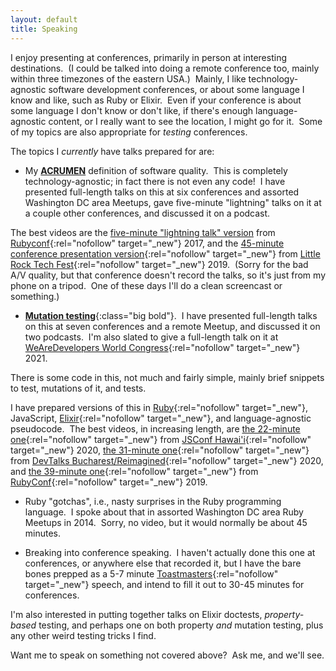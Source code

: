 ```yaml
---
layout: default
title: Speaking
---
```


I enjoy presenting at conferences, primarily in person
at interesting destinations.&nbsp;
(I could be talked into doing a remote conference too,
mainly within three timezones of the eastern USA.)&nbsp;
Mainly, I like technology-agnostic software development conferences,
or about some language I know and like, such as Ruby or Elixir.&nbsp;
Even if your conference is about some language I don't know or don't like,
if there's enough language-agnostic content,
or I really want to see the location,
I might go for it.&nbsp;
Some of my topics are also appropriate for _testing_ conferences.

The topics I _currently_ have talks prepared for are:

- <span class="big bold">My
[**ACRUMEN**](/ACRUMEN)
definition of software quality.</span>&nbsp;
This is completely technology-agnostic; in fact there is not even any code!&nbsp;
I have presented full-length talks on this at
six conferences and
assorted Washington DC area Meetups,
gave five-minute "lightning" talks on it at a couple other conferences,
and discussed it on a podcast.&nbsp;
<!--
[Little Rock Tech Fest](http://www.lrtechfest.com/){:rel="nofollow" target="_new"} 2019,
[American Mensa Annual Gathering](https://ag.us.mensa.org/){:rel="nofollow" target="_new"} 2019,
[Software Process Advancement](https://www.spaconference.org/){:rel="nofollow" target="_new"} 2019,
[Nova Codecamp](https://novacodecamp.org/){:rel="nofollow" target="_new"} 2019,
[Codecamp Chisinau](https://codecamp.ro/chisinau-2019-05-11){:rel="nofollow" target="_new"} 2019,
[Devconf Poland](https://devconf.pl/){:rel="nofollow" target="_new"} 2018,
and assorted Washington DC area Meetups, plus "lightning" talks at
[ElixirConf](https://elixirconf.com/){:rel="nofollow" target="_new"} 2017
and
[RubyConf](https://rubyconf.org/){:rel="nofollow" target="_new"} 2017,
and talked about it on
[the Maintainable Software Podcast](https://maintainable.fm/){:rel="nofollow" target="_new"}.&nbsp;
(I was also selected with this topic
for
[I T.A.K.E. Unconference](https://itakeunconf.com/){:rel="nofollow" target="_new"}
2019 but the entire conference was canceled,
and
as a backup speaker for
[RubyNation](http://www.rubynation.org/){:rel="nofollow" target="_new"}
2018 but no slots opened.)&nbsp; -->
The best videos are the 
[five-minute "lightning talk" version](https://www.youtube.com/embed/YMoa5JpjEtM?start=4080&end=4355)
from
[Rubyconf](https://rubyconf.org/){:rel="nofollow" target="_new"}
2017,
and the 
[45-minute conference presentation version](https://www.youtube.com/watch?v=V-pYlihc6hM){:rel="nofollow" target="_new"}
from
[Little Rock Tech Fest](http://www.lrtechfest.com/){:rel="nofollow" target="_new"}
2019.&nbsp;
(Sorry for the bad A/V quality, but that conference doesn't record the talks,
so it's just from my phone on a tripod.&nbsp;
One of these days I'll do a clean screencast or something.)

- [**Mutation testing**](https://en.wikipedia.org/wiki/Mutation_testing){:class="big bold"}.&nbsp;
I have presented full-length talks on this at
seven conferences and a remote Meetup,
and discussed it on two podcasts.&nbsp;
I'm also slated to give a full-length talk on it at 
[WeAreDevelopers World Congress](https://www.wearedevelopers.com/events/world-congress/){:rel="nofollow" target="_new"} 2021.&nbsp;
<!--
[DevTalks Bucharest/Reimagined](https://www.devtalks.ro/bucharest/){:rel="nofollow" target="_new"}
2020,
[JSConf Hawai'i](https://www.jsconfhi.com/){:rel="nofollow" target="_new"} 2020,
[RubyConf](https://rubyconf.org/){:rel="nofollow" target="_new"} 2019,
[Heartland Devconf](https://aiminstitute.org/hdc/){:rel="nofollow" target="_new"} 2019,
[Elixir Remote Meetup](https://github.com/elixirup/remote-meetup/){:rel="nofollow" target="_new"} September 2019,
[Abstractions](https://abstractions.io/){:rel="nofollow" target="_new"}
II (2019),
and [NDC Oslo](https://ndcoslo.com/){:rel="nofollow" target="_new"} 2019,
and talked about it on
[the Ruby on Rails Podcast](http://5by5.tv/rubyonrails/283){:rel="nofollow" target="_new"} episode 283 (August 2019),
and
[the Ruby Rogues Podcast](https://devchat.tv/ruby-rogues/){:rel="nofollow" target="_new"}
episode 459 (May 2020).&nbsp;
(I was also selected with this topic for
[Codestock](https://www.codestock.org/){:rel="nofollow" target="_new"}
2020
and
[Voxxed Days Athens](http://voxxeddays.com/athens){:rel="nofollow" target="_new"}
2020, which were canceled, and
[WeRockIT](https://www.werockitconf.com/){:rel="nofollow" target="_new"}
2020, which has been postponed to an as-yet-unknown date in November,
all due to the COVID pandemic.)&nbsp; -->
There is some code in this, not much and fairly simple,
mainly brief snippets to test, mutations of it, and tests.&nbsp;
<!-- As you may have guessed, -->
I have prepared versions of this in
[Ruby](https://www.ruby-lang.org/en/){:rel="nofollow" target="_new"},
JavaScript,
[Elixir](https://elixir-lang.org/){:rel="nofollow" target="_new"},
and language-agnostic pseudocode.&nbsp;
The best videos, in increasing length, are
[the 22-minute one](https://www.youtube.com/watch?v=yNMBOj7JUPs){:rel="nofollow" target="_new"}
from
[JSConf Hawai'i](https://www.jsconfhi.com/){:rel="nofollow" target="_new"}
2020,
[the 31-minute one](https://www.youtube.com/embed/tknqCCVQlIA?start=24963&version=3&end=26790){:rel="nofollow" target="_new"}
from
[DevTalks Bucharest/Reimagined](https://www.devtalks.ro/bucharest/){:rel="nofollow" target="_new"}
2020,
and
[the 39-minute one](https://www.youtube.com/watch?v=9GId6mFL0_c){:rel="nofollow" target="_new"}
from
[RubyConf](http://rubyconf.org/){:rel="nofollow" target="_new"}
2019.

- <span class="big bold">Ruby "gotchas"</span>,
i.e., nasty surprises in the
Ruby programming language.&nbsp;
I spoke about that in assorted Washington DC area Ruby Meetups in 2014.&nbsp;
Sorry, no video, but it would normally be about 45 minutes.

- <span class="big bold">Breaking into conference speaking</span>.&nbsp;
I haven't actually done this one at conferences,
or anywhere else that recorded it,
but I have the bare bones prepped as a 5-7 minute
[Toastmasters](http://toastmasters.org/){:rel="nofollow" target="_new"}
speech,
and intend to fill it out to 30-45 minutes for conferences.

I'm also interested in putting together talks on
Elixir doctests,
_property-based_ testing,
and perhaps one on both property _and_ mutation testing,
plus any other weird testing tricks I find.

Want me to speak on something not covered above?&nbsp;
Ask me, and we'll see.
